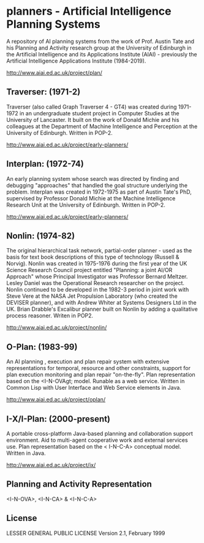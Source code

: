 # planners - Artificial Intelligence Planning Systems

A repository of AI planning systems from the work of Prof. Austin Tate and his Planning and Activity research group at the University of Edinburgh in the Artificial Intelligence and its Applications Institute (AIAI) - previously the Artificial Intelligence Applications Institute (1984-2019).

http://www.aiai.ed.ac.uk/project/plan/

## Traverser: (1971-2)
Traverser (also called Graph Traverser 4 - GT4) was created during 1971-1972 in an undergraduate student project in Computer Studies at the University of Lancaster. It built on the work of Donald Michie and his colleagues at the Department of Machine Intelligence and Perception at the University of Edinburgh. Written in POP-2.

http://www.aiai.ed.ac.uk/project/early-planners/

## Interplan: (1972-74)
An early planning system whose search was directed by finding and debugging "approaches" that handled the goal structure underlying the problem. Interplan was created in 1972-1975 as part of Austin Tate's PhD, supervised by Professor Donald Michie at the Machine Intelligence Research Unit at the University of Edinburgh. Written in POP-2.

http://www.aiai.ed.ac.uk/project/early-planners/

## Nonlin: (1974-82)
The original hierarchical task network, partial-order planner - used as the basis for text book descriptions of this type of technology (Russell & Norvig). Nonlin was created in 1975-1976 during the first year of the UK Science Research Council project entitled "Planning: a joint AI/OR Approach" whose Principal Investigator was Professor Bernard Meltzer. Lesley Daniel was the Operational Research researcher on the project. Nonlin continued to be developed in the 1982-3 period in joint work with Steve Vere at the NASA Jet Propulsion Laboratory (who created the DEVISER planner), and with Andrew Whiter at Systems Designers Ltd in the UK. Brian Drabble's Excalibur planner built on Nonlin by adding a qualitative process reasoner. Writen in POP2.

http://www.aiai.ed.ac.uk/project/nonlin/

## O-Plan: (1983-99)
An AI planning , execution and plan repair system with extensive representations for temporal, resource and other constraints, support for plan execution monitoring and plan repair "on-the-fly". Plan representation based on the &lt;I-N-OVAgt; model. Runable as a web service. Written in Common Lisp with User Interface and Web Service elements in Java.

http://www.aiai.ed.ac.uk/project/oplan/

## I-X/I-Plan: (2000-present)
A portable cross-platform Java-based planning and collaboration support environment. Aid to multi-agent cooperative work and external services use. Plan representation based on the &lt; I-N-C-A&gt; conceptual model.  Written in Java.

http://www.aiai.ed.ac.uk/project/ix/
  
## Planning and Activity Representation 

&lt;I-N-OVA&gt;, &lt;I-N-CA&gt; & &lt;I-N-C-A&gt;
  
## License
  
LESSER GENERAL PUBLIC LICENSE Version 2.1, February 1999
